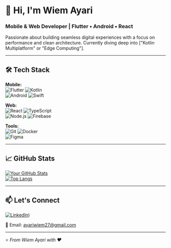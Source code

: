 # 👋 Hi, I'm Wiem Ayari  
### **Mobile & Web Developer** | Flutter • Android • React  

Passionate about building seamless digital experiences with a focus on performance and clean architecture. Currently diving deep into ["Kotlin Multiplatform" or "Edge Computing"].  

---

## 🛠️ **Tech Stack**  
**Mobile:**  
![Flutter](https://img.shields.io/badge/Flutter-02569B?style=flat&logo=flutter&logoColor=white)
![Kotlin](https://img.shields.io/badge/Kotlin-7F52FF?style=flat&logo=kotlin&logoColor=white)  
![Android](https://img.shields.io/badge/Android-3DDC84?style=flat&logo=android&logoColor=white)
![Swift](https://img.shields.io/badge/Swift-F05138?style=flat&logo=swift&logoColor=white)  

**Web:**  
![React](https://img.shields.io/badge/React-61DAFB?style=flat&logo=react&logoColor=black)
![TypeScript](https://img.shields.io/badge/TypeScript-3178C6?style=flat&logo=typescript&logoColor=white)  
![Node.js](https://img.shields.io/badge/Node.js-339933?style=flat&logo=node.js&logoColor=white)
![Firebase](https://img.shields.io/badge/Firebase-FFCA28?style=flat&logo=firebase&logoColor=black)  

**Tools:**  
![Git](https://img.shields.io/badge/Git-F05032?style=flat&logo=git&logoColor=white)
![Docker](https://img.shields.io/badge/Docker-2496ED?style=flat&logo=docker&logoColor=white)  
![Figma](https://img.shields.io/badge/Figma-F24E1E?style=flat&logo=figma&logoColor=white)


---

## 📈 **GitHub Stats**  
[![Your GitHub Stats](https://github-readme-stats.vercel.app/api?username=wiemayari&show_icons=true&theme=radical)](https://github.com/wiemayari)  
[![Top Langs](https://github-readme-stats.vercel.app/api/top-langs/?username=wiemayari&layout=compact&theme=radical)](https://github.com/wiemayari)  

---



## 📫 **Let's Connect**  
[![LinkedIn](https://img.shields.io/badge/LinkedIn-0A66C2?style=flat&logo=linkedin&logoColor=white)](https://linkedin.com/in/ayari-wiem-16b671300/))
 
📧 Email: ayariwiem27@gmail.com  

---

⭐ *From Wiem Ayari with ❤️*  
